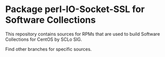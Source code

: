 # Package perl-IO-Socket-SSL for Software Collections

This repository contains sources for RPMs that are used
to build Software Collections for CentOS by SCLo SIG.

Find other branches for specific sources.
